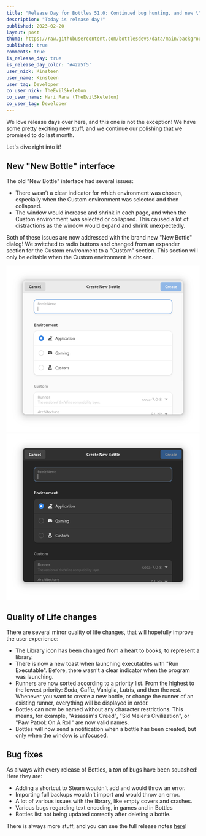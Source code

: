 ```yaml
---
title: "Release Day for Bottles 51.0: Continued bug hunting, and new \"New Bottle\" interface!"
description: "Today is release day!"
published: 2023-02-20
layout: post
thumb: https://raw.githubusercontent.com/bottlesdevs/data/main/backgrounds/50.png
published: true
comments: true
is_release_day: true
is_release_day_color: '#42a5f5'
user_nick: Kinsteen
user_name: Kinsteen
user_tag: Developer
co_user_nick: TheEvilSkeleton
co_user_name: Hari Rana (TheEvilSkeleton)
co_user_tag: Developer
---
```


We love release days over here, and this one is not the exception! We have some pretty exciting new stuff, and we continue our polishing that we promised to do last month.

Let's dive right into it!

## New "New Bottle" interface
The old "New Bottle" interface had several issues:
- There wasn’t a clear indicator for which environment was chosen, especially when the Custom environment was selected and then collapsed.
- The window would increase and shrink in each page, and when the Custom environment was selected or collapsed. This caused a lot of distractions as the window would expand and shrink unexpectedly.

Both of these issues are now addressed with the brand new "New Bottle" dialog! We switched to radio buttons and changed from an expander section for the Custom environment to a "Custom" section. This section will only be editable when the Custom environment is chosen.

<img tooltip="New Bottle Dialog" class="on-light" src="/uploads/bottles-new-bottle-light.png" />
<img tooltip="New Bottle Dialog" class="on-dark" src="/uploads/bottles-new-bottle-dark.png" />

## Quality of Life changes
There are several minor quality of life changes, that will hopefully improve the user experience:
- The Library icon has been changed from a heart to books, to represent a library.
- There is now a new toast when launching executables with "Run Executable". Before, there wasn't a clear indicator when the program was launching.
- Runners are now sorted according to a priority list. From the highest to the lowest priority: Soda, Caffe, Vaniglia, Lutris, and then the rest. Whenever you want to create a new bottle, or change the runner of an existing runner, everything will be displayed in order.
- Bottles can now be named without any character restrictions. This means, for example, "Assassin's Creed", "Sid Meier’s Civilization", or "Paw Patrol: On A Roll" are now valid names.
- Bottles will now send a notification when a bottle has been created, but only when the window is unfocused.

## Bug fixes
As always with every release of Bottles, a *ton* of bugs have been squashed! Here they are:
- Adding a shortcut to Steam wouldn't add and would throw an error.
- Importing full backups wouldn't import and would throw an error.
- A lot of various issues with the library, like empty covers and crashes.
- Various bugs regarding text encoding, in games and in Bottles
- Bottles list not being updated correctly after deleting a bottle.

There is always more stuff, and you can see the full release notes [here](https://github.com/bottlesdevs/Bottles/releases/tag/51.0)!
